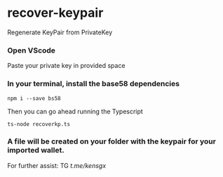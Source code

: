 # recover-keypair
Regenerate KeyPair from PrivateKey

### Open VScode

Paste your private key in provided space

### In your terminal, install the base58 dependencies

``` npm i --save bs58 ```

Then you can go ahead running the Typescript 

``` ts-node recoverkp.ts ```

### A file will be created on your folder with the keypair for your imported wallet.

For further assist: TG _t.me/kensgx_

